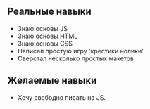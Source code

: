 ## Реальные навыки
- Знаю основы JS
- Знаю основы HTML
- Знаю основы CSS
- Написал простую игру 'крестики нолики'
- Сверстал несколько простых макетов

## Желаемые навыки
- Хочу свободно писать на JS.

